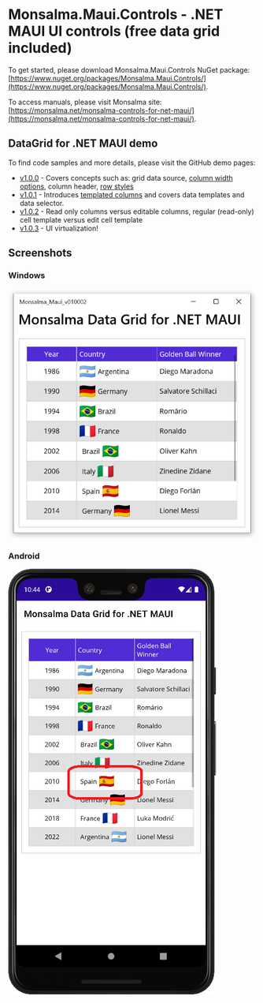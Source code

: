 # Monsalma.Maui.Controls - .NET MAUI UI controls (free data grid included)

To get started, please download Monsalma.Maui.Controls NuGet package: [https://www.nuget.org/packages/Monsalma.Maui.Controls/](https://www.nuget.org/packages/Monsalma.Maui.Controls/).

To access manuals, please visit Monsalma site: [https://monsalma.net/monsalma-controls-for-net-maui/](https://monsalma.net/monsalma-controls-for-net-maui/).

## DataGrid for .NET MAUI demo

To find code samples and more details, please visit the GitHub demo pages:
+ [v1.0.0](/Monsalma-Maui-v010000) - Covers concepts such as: grid data source, [column width options](https://monsalma.net/monsalma-controls-for-net-maui/monsalma-data-grid-for-net-maui-column-width/), column header, [row styles](https://monsalma.net/monsalma-controls-for-net-maui/)
+ [v1.0.1](/Monsalma-Maui-v010001) - Introduces [templated columns](https://monsalma.net/monsalma-controls-for-net-maui/monsalma-data-grid-for-net-maui-columns/) and covers data templates and data selector.
+ [v1.0.2](/Monsalma-Maui-v010002) - Read only columns versus editable columns, regular (read-only) cell template versus edit cell template
+ [v1.0.3](/Monsalma-Maui-v010003) - UI virtualization!

## Screenshots

### Windows

![Monsalma DataGrid for .NET MAUI - Demo - World Cup Winners - Windows](/Images/v010002_DataGrid_WorldCupWinners_Windows.png)

### Android

![Monsalma DataGrid for .NET MAUI - Demo - World Cup Winners - Android](/Images/v010002_DataGrid_WorldCupWinners_Android_CellTemplate.png)
